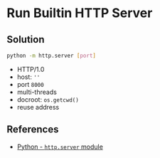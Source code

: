 # Run Builtin HTTP Server

## Solution

```bash
python -m http.server [port]
```

- HTTP/1.0
- host: `''`
- port `8000`
- multi-threads
- docroot: `os.getcwd()`
- reuse address

## References

- [Python - `http.server` module](https://docs.python.org/3/library/http.server.html)

